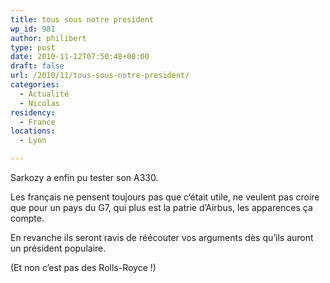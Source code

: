 ```yaml
---
title: tous sous notre president
wp_id: 981
author: philibert
type: post
date: 2010-11-12T07:50:48+00:00
draft: false
url: /2010/11/tous-sous-notre-president/
categories:
  - Actualité
  - Nicolas
residency:
  - France
locations:
  - Lyon

---
```

Sarkozy a enfin pu tester son A330.
  
Les français ne pensent toujours pas que c&rsquo;était utile, ne veulent pas croire que pour un pays du G7, qui plus est la patrie d&rsquo;Airbus, les apparences ça compte. 

En revanche ils seront ravis de réécouter vos arguments dès qu&rsquo;ils auront un président populaire. 

(Et non c&rsquo;est pas des Rolls-Royce !)